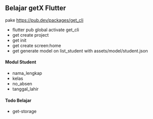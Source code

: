 ## Belajar getX Flutter

pake https://pub.dev/packages/get_cli

- flutter pub global activate get_cli
- get create project
- get init
- get create screen:home
- get generate model on list_student with assets/model/student.json

#### Modul Student
- nama_lengkap
- kelas
- no_absen
- tanggal_lahir

#### Todo Belajar
- get-storage